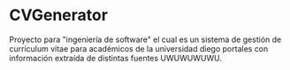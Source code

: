 # CVGenerator
Proyecto para "ingeniería de software" el cual es un sistema de gestión de curriculum vitae para académicos de la universidad diego portales con información extraída de distintas fuentes UWUWUWUWU. 
